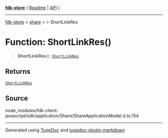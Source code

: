 [**fdk-store**](../../../README.md) ( [Readme](../../../README.md) \| [API](../../../API.md) )

---

[fdk-store](../../../API.md) > [share](../../README.md) > [<internal>](../README.md) > ShortLinkRes

# Function: ShortLinkRes()

> **ShortLinkRes**(): [`ShortLinkRes`](../type-aliases/type-alias.ShortLinkRes.md)

## Returns

[`ShortLinkRes`](../type-aliases/type-alias.ShortLinkRes.md)

## Source

node_modules/fdk-client-javascript/sdk/application/Share/ShareApplicationModel.d.ts:154

---

Generated using [TypeDoc](https://typedoc.org/) and [typedoc-plugin-markdown](https://www.npmjs.com/package/typedoc-plugin-markdown)
